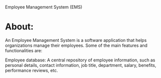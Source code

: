 Employee Management System (EMS)

# **About:**

An Employee Management System is a software application that helps organizations manage their employees. Some of the main features and functionalities are:

Employee database: A central repository of employee information, such as personal details, contact information, job title, department, salary, benefits, performance reviews, etc.
